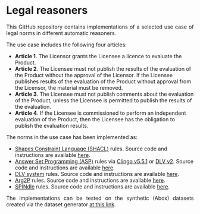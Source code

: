 # Legal reasoners

<p align="justify">
This GitHub repository contains implementations of a selected use case of legal norms in different automatic reasoners.
</p>

<p align="justify">
The use case includes the following four articles:

<ul>
  <li><b>Article 1</b>. The Licensor grants the Licensee a licence to evaluate the Product.</li>
  <li><b>Article 2</b>. The Licensee must not publish the results of the evaluation of the Product without the approval of the Licensor. If the Licensee publishes results of the evaluation of the Product without approval from the Licensor, the material must be removed.</li>
  <li><b>Article 3</b>. The Licensee must not publish comments about the evaluation of the Product, unless the Licensee is permitted to publish the results of the evaluation.</li>
  <li><b>Article 4</b>. If the Licensee is commissioned to perform an independent evaluation of the Product, then the Licensee has the obligation to publish the evaluation results.</li>
</ul>
</p>

<p align="justify">
The norms in the use case has been implemented as:

<ul>
  <li><a href="https://www.w3.org/TR/shacl-af/#rules">Shapes Constraint Language (SHACL)</a> rules. Source code and instructions are available <a href="https://github.com/liviorobaldo/compliancecheckers/tree/main/SHACL">here</a>.</li>
  <li><a href="https://potassco.org/">Answer Set Programming (ASP)</a> rules via <a href="https://github.com/potassco/clingo/releases">Clingo v5.5.1</a> or <a href="https://www.dlvsystem.it/dlvsite/dlv/">DLV v2</a>. Source code and instructions are available <a href="https://github.com/liviorobaldo/compliancecheckers/tree/main/ASP">here</a>.</li>
  <li><a href="https://dl.acm.org/doi/10.1145/1149114.1149117">DLV system</a> rules. Source code and instructions are available <a href="https://github.com/liviorobaldo/compliancecheckers/tree/main/DLV">here</a>.</li>
  <li><a href="https://apice.unibo.it/xwiki/bin/view/Arg2p/WebHome">Arg2P</a> rules. Source code and instructions are available <a href="https://github.com/liviorobaldo/compliancecheckers/tree/main/Arg2P">here</a>.</li>
  <li><a href="http://spindle.data61.csiro.au/">SPINdle</a> rules. Source code and instructions are available <a href="https://github.com/liviorobaldo/compliancecheckers/tree/main/SPINdle">here</a>.</li>
</ul>

</p>

<p align="justify">
The implementations can be tested on the synthetic (Abox) datasets created via the dataset generator <a href="https://github.com/liviorobaldo/compliancecheckers/tree/main/DatasetGenerator">at this link</a>.
</p>
